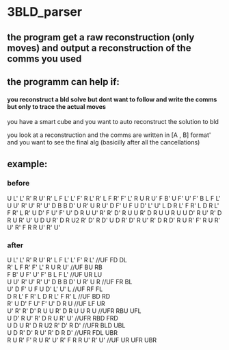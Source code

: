 # 3BLD_parser

## the program get a raw reconstruction (only moves) and output a reconstruction of the comms you used
## the programm can help if:

#### you reconstruct a bld solve but dont want to follow and write the comms but only to trace the actual moves
	
you have a smart cube and you want to auto reconstruct the solution to bld

you look at a reconstruction and the comms are written in [A , B] format' and you want to see the final alg (basicilly after all the cancellations)

## example:
### before 
 U L' L' R' R U' R' L F L' L' F' R L' R' L F R' F' L' R U R U' 
F B' U F' U' F' B L F L' U U' R' U' R' U' D B B D' U R' U R 
U' D F' U F U D' L' U' L D R L' F R' L D R L' F R' L R' U D' 
F U' F' U' D R U U' R' R' D' R U U R' D R U U R U U D' R U' R' 
D R U R' U' U D U R' D R U2 R' D' R D' U D R' D' R U' R' D R D'
R U R' F' R U R' U' R' F R R U' R' U'
### after
U L' L' R' R U' R' L F L' L' F' R L' //UF FD DL  
R' L F R' F' L' R U R U' //UF BU RB  
F B' U F' U' F' B L F L' //UF UR LU  
U U' R' U' R' U' D B B D' U R' U R //UF FR BL  
U' D F' U F U D' L' U' L //UF RF FL  
D R L' F R' L D R L' F R' L //UF BD RD  
R' U D' F U' F' U' D R U //UF LF UR  
U' R' R' D' R U U R' D R U U R U //UFR RBU UFL  
U D' R U' R' D R U R' U' //UFR RBD FRD  
U D U R' D R U2 R' D' R D' //UFR BLD UBL  
U D R' D' R U' R' D R D' //UFR FDL UBR  
R U R' F' R U R' U' R' F R R U' R' U' //UF UR UFR UBR  

